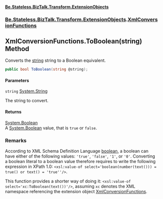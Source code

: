 #### [Be.Stateless.BizTalk.Transform.ExtensionObjects](README.md 'README')
### [Be.Stateless.BizTalk.Transform.ExtensionObjects](Be.Stateless.BizTalk.Transform.ExtensionObjects.md 'Be.Stateless.BizTalk.Transform.ExtensionObjects').[XmlConversionFunctions](XmlConversionFunctions.md 'Be.Stateless.BizTalk.Transform.ExtensionObjects.XmlConversionFunctions')

## XmlConversionFunctions.ToBoolean(string) Method

Converts the [string](XmlConversionFunctions.ToBoolean(string).md#Be.Stateless.BizTalk.Transform.ExtensionObjects.XmlConversionFunctions.ToBoolean(string).string 'Be.Stateless.BizTalk.Transform.ExtensionObjects.XmlConversionFunctions.ToBoolean(string).string') string to a Boolean equivalent.

```csharp
public bool ToBoolean(string @string);
```
#### Parameters

<a name='Be.Stateless.BizTalk.Transform.ExtensionObjects.XmlConversionFunctions.ToBoolean(string).string'></a>

`string` [System.String](https://docs.microsoft.com/en-us/dotnet/api/System.String 'System.String')

The string to convert.

#### Returns
[System.Boolean](https://docs.microsoft.com/en-us/dotnet/api/System.Boolean 'System.Boolean')  
A [System.Boolean](https://docs.microsoft.com/en-us/dotnet/api/System.Boolean 'System.Boolean') value, that is `true` or `false`.

### Remarks

According to XML Schema Definition Language [boolean](https://www.w3.org/TR/xmlschema11-2/#boolean 'https://www.w3.org/TR/xmlschema11-2/#boolean'), a
boolean can have either of the following values: `'true'`, `'false'`, `'1'`, or `'0'`. Converting
a boolean literal to a boolean value therefore requires to write the following expression in XPath 1.0:
`<xsl:value-of select='boolean(number(text())) = true() or text() = 'true''/>`.

This function provides a shorter way of doing it: `<xsl:value-of select='xc:ToBoolean(text())'/>`,
assuming `xc` denotes the XML namespace referencing the extension object [XmlConversionFunctions](XmlConversionFunctions.md 'Be.Stateless.BizTalk.Transform.ExtensionObjects.XmlConversionFunctions').
